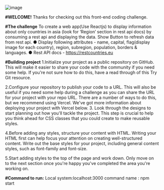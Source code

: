 ![image](https://user-images.githubusercontent.com/80215092/134689145-32541474-c26c-4cf4-b97d-5893edda53cf.png)

**#WELCOME!**
Thanks for checking out this front-end coding challenge.


**#The challenge**
 To create a web app(Use Reactjs) to display information about only
countries in asia (look for ‘Region’ section in rest api docs) by consuming a rest api and
displaying the data. Show Button to refresh data from rest api.
● Display following attributes - name, capital, flag(display image for each country), region,
subregion, population, borders & languages.
● Rest API docs - https://restcountries.eu

**#Building project**
1.Initialize your project as a public repository on GitHub. This will make it easier to share your code with the community if you need some help. If you're not sure how to do this, have a read through of this Try Git resource.

2.Configure your repository to publish your code to a URL. This will also be useful if you need some help during a challenge as you can share the URL for your project with your repo URL. There are a number of ways to do this, but we recommend using Vercel. We've got more information about deploying your project with Vercel below.
3. Look through the designs to start planning out how you'll tackle the project. This step is crucial to help you think ahead for CSS classes that you could create to make reusable styles.

4.Before adding any styles, structure your content with HTML. Writing your HTML first can help focus your attention on creating well-structured content.
Write out the base styles for your project, including general content styles, such as font-family and font-size.

5.Start adding styles to the top of the page and work down. Only move on to the next section once you're happy you've completed the area you're working on.

**#Command to run:**
 Local system:localhost:3000
 command name : npm start 
